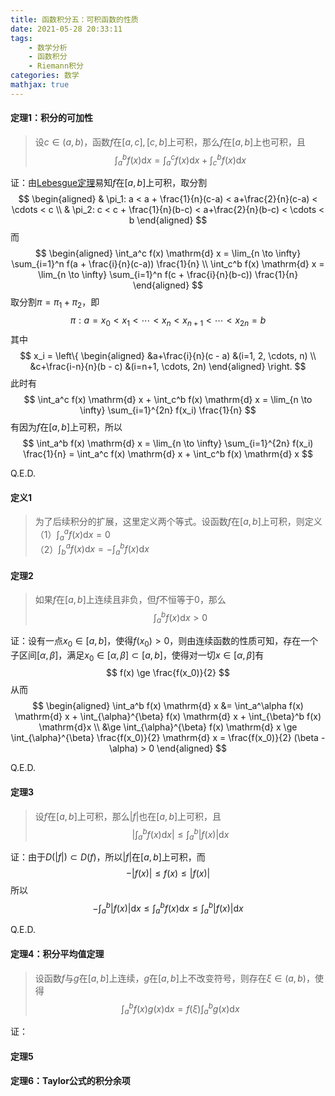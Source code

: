 ```yaml
---
title: 函数积分五：可积函数的性质
date: 2021-05-28 20:33:11
tags:
    - 数学分析
    - 函数积分
    - Riemann积分
categories: 数学
mathjax: true
---
```


#### 定理1：积分的可加性
> 设$c \in (a,b)$，函数$f$在$[a,c],[c,b]$上可积，那么$f$在$[a,b]$上也可积，且
$$
    \int_a^b f(x) \mathrm{d} x = \int_a^c f(x) \mathrm{d} x + \int_c^b f(x) \mathrm{d} x
$$

证：由[Lebesgue定理](todo)易知$f$在$[a,b]$上可积，取分割
$$
    \begin{aligned}
    & \pi_1: a < a + \frac{1}{n}(c-a) < a+\frac{2}{n}(c-a) < \cdots < c \\
    & \pi_2: c < c + \frac{1}{n}(b-c) < a+\frac{2}{n}(b-c) < \cdots < b
    \end{aligned}
$$
而
$$
    \begin{aligned}
    \int_a^c f(x) \mathrm{d} x = \lim_{n \to \infty} \sum_{i=1}^n f(a + \frac{i}{n}(c-a)) \frac{1}{n} \\
    \int_c^b f(x) \mathrm{d} x = \lim_{n \to \infty} \sum_{i=1}^n f(c + \frac{i}{n}(b-c)) \frac{1}{n}
    \end{aligned}
$$
取分割$\pi = \pi_1 + \pi_2$，即
$$
    \pi: a = x_0 < x_1 < \cdots < x_n < x_{n+1} < \cdots < x_{2n} = b
$$
其中
$$
 x_i = \left\{ 
    \begin{aligned}
    &a+\frac{i}{n}(c - a) &(i=1, 2, \cdots, n) \\
    &c+\frac{i-n}{n}(b - c) &(i=n+1, \cdots, 2n)
    \end{aligned}
 \right.
$$
此时有
$$
    \int_a^c f(x) \mathrm{d} x + \int_c^b f(x) \mathrm{d} x = \lim_{n \to \infty} \sum_{i=1}^{2n} f(x_i) \frac{1}{n}
$$
有因为$f$在$[a,b]$上可积，所以
$$
    \int_a^b f(x) \mathrm{d} x = \lim_{n \to \infty} \sum_{i=1}^{2n} f(x_i) \frac{1}{n} = \int_a^c f(x) \mathrm{d} x + \int_c^b f(x) \mathrm{d} x
$$

Q.E.D.


#### 定义1
> 为了后续积分的扩展，这里定义两个等式。设函数$f$在$[a,b]$上可积，则定义 <br/>
（1）$\displaystyle \int_a^a f(x) \mathrm{d} x = 0$ <br/>
（2）$\displaystyle \int_b^a f(x) \mathrm{d} x = - \int_a^b f(x) \mathrm{d} x$


#### 定理2
> 如果$f$在$[a,b]$上连续且非负，但$f$不恒等于$0$，那么
$$
    \int_a^b f(x) \mathrm{d} x > 0
$$

证：设有一点$x_0 \in [a,b]$，使得$f(x_0) > 0$，则由连续函数的性质可知，存在一个子区间$[\alpha, \beta]$，满足$x_0 \in [\alpha, \beta] \subset [a,b]$，使得对一切$x \in [\alpha, \beta]$有
$$
    f(x) \ge \frac{f(x_0)}{2}
$$
从而
$$
    \begin{aligned}
    \int_a^b f(x) \mathrm{d} x &= \int_a^\alpha f(x) \mathrm{d} x + \int_{\alpha}^{\beta} f(x) \mathrm{d} x + \int_{\beta}^b f(x) \mathrm{d}x \\
    &\ge \int_{\alpha}^{\beta} f(x) \mathrm{d} x \ge \int_{\alpha}^{\beta} \frac{f(x_0)}{2} \mathrm{d} x = \frac{f(x_0)}{2} (\beta - \alpha) > 0
    \end{aligned}
$$

Q.E.D.

#### 定理3
> 设$f$在$[a,b]$上可积，那么$|f|$也在$[a,b]$上可积，且
$$
    \left| \int_a^b f(x) \mathrm{d} x\right| \le \int_a^b |f(x)| \mathrm{d}x
$$

证：由于$D(|f|) \subset D(f)$，所以$|f|$在$[a,b]$上可积，而
$$
    - |f(x)| \le f(x) \le |f(x)|
$$
所以
$$
    - \int_a^b |f(x)| \mathrm{d}x \le \int_a^b f(x) \mathrm{d}x \le \int_a^b |f(x)| \mathrm{d}x
$$

Q.E.D.

#### 定理4：积分平均值定理
> 设函数$f$与$g$在$[a,b]$上连续，$g$在$[a,b]$上不改变符号，则存在$\xi \in (a,b)$，使得
$$
    \int_a^b f(x)g(x) \mathrm{d} x = f(\xi) \int_a^b g(x) \mathrm{d} x
$$

证：

#### 定理5

#### 定理6：Taylor公式的积分余项